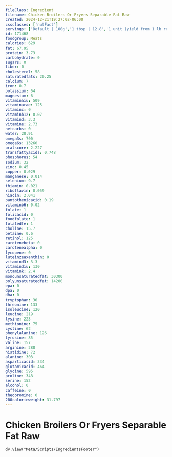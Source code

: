 ```yaml
---
fileClass: Ingredient
filename: Chicken Broilers Or Fryers Separable Fat Raw
created: 2024-12-21T19:27:02-06:00
cssclasses: ['nutFact']
servings: ['Default | 100g','1 tbsp | 12.8','1 unit (yield from 1 lb ready-to-cook chicken) | 32','1/2 chicken, separable fat | 52']
id: 171468
foodgroup: Meats
calories: 629
fat: 67.95
protein: 3.73
carbohydrate: 0
sugars: 0
fiber: 0
cholesterol: 58
saturatedfats: 20.25
calcium: 7
iron: 0.7
potassium: 64
magnesium: 6
vitaminaiu: 509
vitaminarae: 125
vitaminc: 0
vitaminb12: 0.07
vitamind: 3.3
vitamine: 2.73
netcarbs: 0
water: 28.91
omega3s: 700
omega6s: 13260
pralscore: 2.227
transfattyacids: 0.748
phosphorus: 54
sodium: 32
zinc: 0.45
copper: 0.029
manganese: 0.014
selenium: 9.7
thiamin: 0.021
riboflavin: 0.059
niacin: 2.041
pantothenicacid: 0.19
vitaminb6: 0.02
folate: 1
folicacid: 0
foodfolate: 1
folatedfe: 1
choline: 15.7
betaine: 0.6
retinol: 125
carotenebeta: 0
carotenealpha: 0
lycopene: 0
luteinzeaxanthin: 0
vitamind3: 3.3
vitamindiu: 130
vitamink: 2.4
monounsaturatedfat: 30300
polyunsaturatedfat: 14200
epa: 0
dpa: 0
dha: 0
tryptophan: 30
threonine: 133
isoleucine: 120
leucine: 219
lysine: 223
methionine: 75
cystine: 62
phenylalanine: 126
tyrosine: 85
valine: 157
arginine: 288
histidine: 72
alanine: 303
asparticacid: 334
glutamicacid: 464
glycine: 595
proline: 348
serine: 152
alcohol: 0
caffeine: 0
theobromine: 0
200calorieweight: 31.797
---
```


# Chicken Broilers Or Fryers Separable Fat Raw

```dataviewjs
dv.view("Meta/Scripts/IngredientsFooter")
```